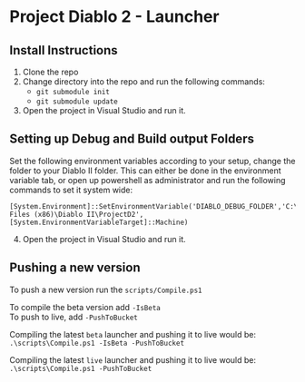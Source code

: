 # Project Diablo 2 - Launcher

## Install Instructions

1. Clone the repo
2. Change directory into the repo and run the following commands:
   - `git submodule init`
   - `git submodule update`
3. Open the project in Visual Studio and run it.

## Setting up Debug and Build output Folders

Set the following environment variables according to your setup, change the folder to your Diablo II folder. This can either be done in the environment variable tab, or open up powershell as administrator and run the following commands to set it system wide:

```
[System.Environment]::SetEnvironmentVariable('DIABLO_DEBUG_FOLDER','C:\Program Files (x86)\Diablo II\ProjectD2',[System.EnvironmentVariableTarget]::Machine)
```

4. Open the project in Visual Studio and run it.

## Pushing a new version

To push a new version run the `scripts/Compile.ps1`

To compile the beta version add `-IsBeta`  
To push to live, add `-PushToBucket`

Compiling the latest `beta` launcher and pushing it to live would be:  
`.\scripts\Compile.ps1 -IsBeta -PushToBucket`

Compiling the latest `live` launcher and pushing it to live would be:  
`.\scripts\Compile.ps1 -PushToBucket`
